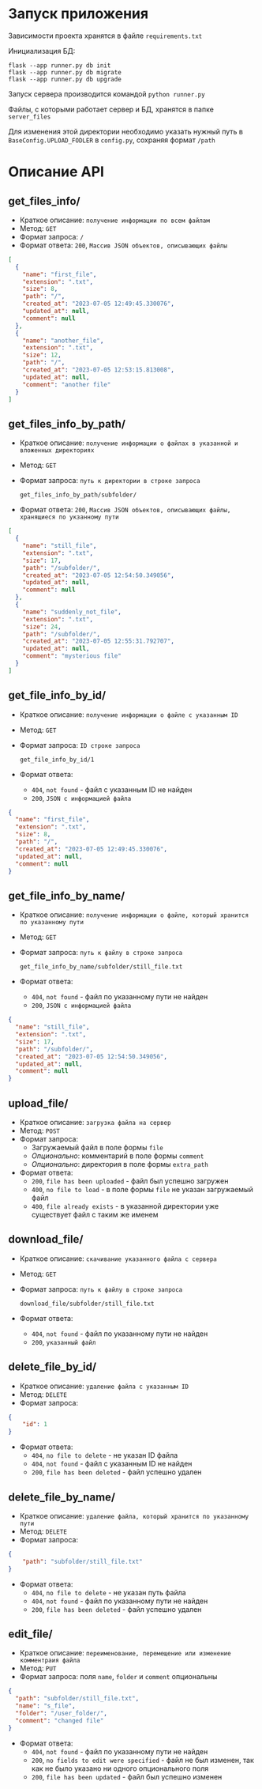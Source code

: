 # Запуск приложения
Зависимости проекта хранятся в файле `requirements.txt`

Инициализация БД:
```
flask --app runner.py db init
flask --app runner.py db migrate
flask --app runner.py db upgrade
```

Запуск сервера производится командой `python runner.py`

Файлы, с которыми работает сервер и БД, хранятся в папке `server_files`

Для изменения этой директории необходимо указать нужный путь в `BaseConfig.UPLOAD_FODLER` в `config.py`, сохраняя формат `/path`

# Описание API
## get_files_info/
- Краткое описание: `получение информации по всем файлам`
- Метод: `GET`
- Формат запроса: `/`
- Формат ответа: `200`, `Массив JSON объектов, описывающих файлы`
```JSON
[
  {
    "name": "first_file",
    "extension": ".txt",
    "size": 8,
    "path": "/",
    "created_at": "2023-07-05 12:49:45.330076",
    "updated_at": null,
    "comment": null
  },
  {
    "name": "another_file",
    "extension": ".txt",
    "size": 12,
    "path": "/",
    "created_at": "2023-07-05 12:53:15.813008",
    "updated_at": null,
    "comment": "another file"
  }
]
```

## get_files_info_by_path/
- Краткое описание: `получение информации о файлах в указанной и вложенных директориях`
- Метод: `GET`
- Формат запроса: `путь к директории в строке запроса`

    `get_files_info_by_path/subfolder/`
- Формат ответа: `200`, `Массив JSON объектов, описывающих файлы, хранящиеся по укзанному пути`
```JSON
[
  {
    "name": "still_file",
    "extension": ".txt",
    "size": 17,
    "path": "/subfolder/",
    "created_at": "2023-07-05 12:54:50.349056",
    "updated_at": null,
    "comment": null
  },
  {
    "name": "suddenly_not_file",
    "extension": ".txt",
    "size": 24,
    "path": "/subfolder/",
    "created_at": "2023-07-05 12:55:31.792707",
    "updated_at": null,
    "comment": "mysterious file"
  }
]
```

## get_file_info_by_id/
- Краткое описание: `получение информации о файле с указанным ID`
- Метод: `GET`
- Формат запроса: `ID строке запроса`

    `get_file_info_by_id/1`
- Формат ответа: 
    + `404`, `not found` - файл с указанным ID не найден
    + `200`, `JSON с информацией файла`
```JSON
{
  "name": "first_file",
  "extension": ".txt",
  "size": 8,
  "path": "/",
  "created_at": "2023-07-05 12:49:45.330076",
  "updated_at": null,
  "comment": null
}
```

## get_file_info_by_name/
- Краткое описание: `получение информации о файле, который хранится по указанному пути`
- Метод: `GET`
- Формат запроса: `путь к файлу в строке запроса`

    `get_file_info_by_name/subfolder/still_file.txt`
- Формат ответа: 
    + `404`, `not found` - файл по указанному пути не найден
    + `200`, `JSON с информацией файла`
```JSON
{
  "name": "still_file",
  "extension": ".txt",
  "size": 17,
  "path": "/subfolder/",
  "created_at": "2023-07-05 12:54:50.349056",
  "updated_at": null,
  "comment": null
}
```

## upload_file/
- Краткое описание: `загрузка файла на сервер`
- Метод: `POST`
- Формат запроса:
    + Загружаемый файл в поле формы `file`
    + *Опционально*: комментарий в поле формы `comment`
    + *Опционально*: директория в поле формы `extra_path`
- Формат ответа: 
    + `200`, `file has been uploaded` - файл был успешно загружен
    + `400`, `no file to load` - в поле формы `file` не указан загружаемый файл
    + `400`, `file already exists` - в указанной директории уже существует файл с таким же именем

## download_file/
- Краткое описание: `скачивание указанного файла с сервера`
- Метод: `GET`
- Формат запроса: `путь к файлу в строке запроса`

    `download_file/subfolder/still_file.txt`
- Формат ответа: 
    + `404`, `not found` - файл по указанному пути не найден
    + `200`, `указанный файл`

## delete_file_by_id/
- Краткое описание: `удаление файла с указанным ID`
- Метод: `DELETE`
- Формат запроса:
```JSON
{
    "id": 1
}
```
- Формат ответа: 
    + `404`, `no file to delete` - не указан ID файла
    + `404`, `not found` - файл с указанным ID не найден
    + `200`, `file has been deleted` - файл успешно удален

## delete_file_by_name/
- Краткое описание: `удаление файла, который хранится по указанному пути`
- Метод: `DELETE`
- Формат запроса:
```JSON
{
    "path": "subfolder/still_file.txt"
}
```
- Формат ответа: 
    + `404`, `no file to delete` - не указан путь файла
    + `404`, `not found` - файл по указанному пути не найден
    + `200`, `file has been deleted` - файл успешно удален

## edit_file/
- Краткое описание: `переименование, перемещение или изменение комментраия файла`
- Метод: `PUT`
- Формат запроса: поля `name`, `folder` и `comment` опциональны
```JSON
{
  "path": "subfolder/still_file.txt",
  "name": "s_file",
  "folder": "/user_folder/",
  "comment": "changed file"
}
```
- Формат ответа: 
    + `404`, `not found` - файл по указанному пути не найден
    + `200`, `no fields to edit were specified` - файл не был изменен, так как не было указано ни одного опционального поля
    + `200`, `file has been updated` - файл был успешно изменен